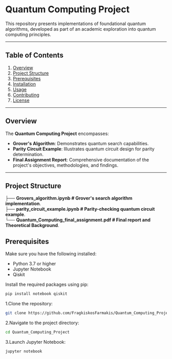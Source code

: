 # Quantum Computing Project

This repository presents implementations of foundational quantum algorithms, developed as part of an academic exploration into quantum computing principles.

---

## Table of Contents

1. [Overview](#overview)
2. [Project Structure](#project-structure)
3. [Prerequisites](#prerequisites)
4. [Installation](#installation)
5. [Usage](#usage)
6. [Contributing](#contributing)
7. [License](#license)

---

## Overview

The **Quantum Computing Project** encompasses:

- **Grover's Algorithm**: Demonstrates quantum search capabilities.
- **Parity Circuit Example**: Illustrates quantum circuit design for parity determination.
- **Final Assignment Report**: Comprehensive documentation of the project's objectives, methodologies, and findings.

---

## Project Structure

├── **Grovers_algorithm.ipynb # Grover's search algorithm implementation**.  
├── **parity_circuit_example.ipynb # Parity-checking quantum circuit example**.  
└── **Quantum_Computing_final_assignment.pdf # Final report and Theoretical Background**.  

## Prerequisites

Make sure you have the following installed:

- Python 3.7 or higher
- Jupyter Notebook
- Qiskit

Install the required packages using pip:

```bash
pip install notebook qiskit

```
1.Clone the repository:
```bash
git clone https://github.com/FragkiskosFarmakis/Quantum_Computing_Project.git
```
2.Navigate to the project directory:
```bash
cd Quantum_Computing_Project
```
3.Launch Jupyter Notebook:
```bash
jupyter notebook
```
